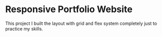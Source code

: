 # Responsive Portfolio Website

This project I built the layout with grid and flex system completely just to practice my skills.
